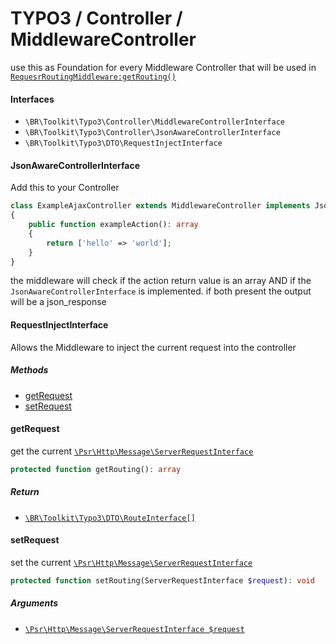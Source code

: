 # TYPO3 / Controller / MiddlewareController

use this as Foundation for every Middleware Controller that will be used in [`RequesrRoutingMiddleware:getRouting()`](/Docs/requestRoutingMiddleware.md)

#### Interfaces

* `\BR\Toolkit\Typo3\Controller\MiddlewareControllerInterface`
* `\BR\Toolkit\Typo3\Controller\JsonAwareControllerInterface`
* `\BR\Toolkit\Typo3\DTO\RequestInjectInterface`

#### JsonAwareControllerInterface

Add this to your Controller 
```php
class ExampleAjaxController extends MiddlewareController implements JsonAwareControllerInterface
{
    public function exampleAction(): array 
    {
        return ['hello' => 'world'];
    }
}
```

the middleware will check if the action return value is an array AND if the `JsonAwareControllerInterface` is implemented.
if both present the output will be a json_response

#### RequestInjectInterface

Allows the Middleware to inject the current request into the controller


##### Methods

* [getRequest](#getrequest)
* [setRequest](#setrequest)

#### getRequest
get the current [`\Psr\Http\Message\ServerRequestInterface`](https://www.php-fig.org/psr/psr-7/)
```php
protected function getRouting(): array
```

##### Return
 * [`\BR\Toolkit\Typo3\DTO\RouteInterface[]`](/Docs/Structure/route.md)
 

#### setRequest
set the current [`\Psr\Http\Message\ServerRequestInterface`](https://www.php-fig.org/psr/psr-7/)
```php
protected function setRouting(ServerRequestInterface $request): void
```

##### Arguments
 * [`\Psr\Http\Message\ServerRequestInterface $request`](https://www.php-fig.org/psr/psr-7/)
 